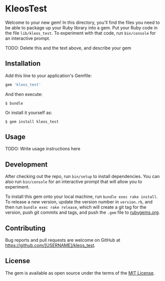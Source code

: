 # KleosTest

Welcome to your new gem! In this directory, you'll find the files you need to be able to package up your Ruby library into a gem. Put your Ruby code in the file `lib/kleos_test`. To experiment with that code, run `bin/console` for an interactive prompt.

TODO: Delete this and the text above, and describe your gem

## Installation

Add this line to your application's Gemfile:

```ruby
gem 'kleos_test'
```

And then execute:

    $ bundle

Or install it yourself as:

    $ gem install kleos_test

## Usage

TODO: Write usage instructions here

## Development

After checking out the repo, run `bin/setup` to install dependencies. You can also run `bin/console` for an interactive prompt that will allow you to experiment.

To install this gem onto your local machine, run `bundle exec rake install`. To release a new version, update the version number in `version.rb`, and then run `bundle exec rake release`, which will create a git tag for the version, push git commits and tags, and push the `.gem` file to [rubygems.org](https://rubygems.org).

## Contributing

Bug reports and pull requests are welcome on GitHub at https://github.com/[USERNAME]/kleos_test.


## License

The gem is available as open source under the terms of the [MIT License](http://opensource.org/licenses/MIT).

